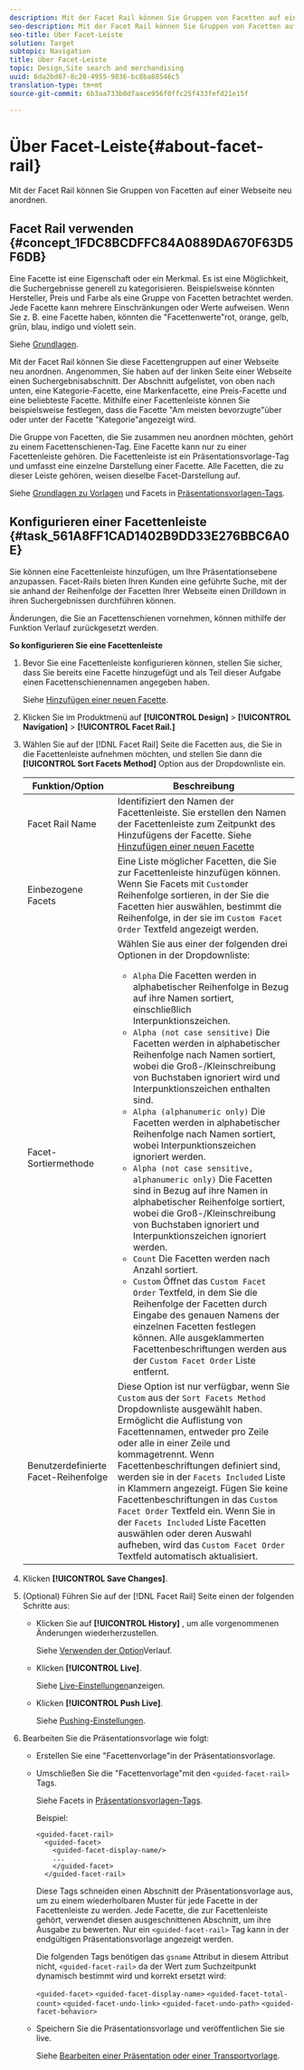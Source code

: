 ```yaml
---
description: Mit der Facet Rail können Sie Gruppen von Facetten auf einer Webseite neu anordnen.
seo-description: Mit der Facet Rail können Sie Gruppen von Facetten auf einer Webseite neu anordnen.
seo-title: Über Facet-Leiste
solution: Target
subtopic: Navigation
title: Über Facet-Leiste
topic: Design,Site search and merchandising
uuid: 6da2bd67-8c20-4955-9836-bc8ba88546c5
translation-type: tm+mt
source-git-commit: 6b3aa733b0dfaace956f0ffc25f433fefd21e15f

---
```



# Über Facet-Leiste{#about-facet-rail}

Mit der Facet Rail können Sie Gruppen von Facetten auf einer Webseite neu anordnen.

## Facet Rail verwenden {#concept_1FDC8BCDFFC84A0889DA670F63D5F6DB}

Eine Facette ist eine Eigenschaft oder ein Merkmal. Es ist eine Möglichkeit, die Suchergebnisse generell zu kategorisieren. Beispielsweise könnten Hersteller, Preis und Farbe als eine Gruppe von Facetten betrachtet werden. Jede Facette kann mehrere Einschränkungen oder Werte aufweisen. Wenn Sie z. B. eine Facette haben, könnten die &quot;Facettenwerte&quot;rot, orange, gelb, grün, blau, indigo und violett sein.

Siehe [Grundlagen](../c-about-design-menu/c-about-facets.md#concept_FA912B3B41EE493DB2F492D188457FF5).

Mit der Facet Rail können Sie diese Facettengruppen auf einer Webseite neu anordnen. Angenommen, Sie haben auf der linken Seite einer Webseite einen Suchergebnisabschnitt. Der Abschnitt aufgelistet, von oben nach unten, eine Kategorie-Facette, eine Markenfacette, eine Preis-Facette und eine beliebteste Facette. Mithilfe einer Facettenleiste können Sie beispielsweise festlegen, dass die Facette &quot;Am meisten bevorzugte&quot;über oder unter der Facette &quot;Kategorie&quot;angezeigt wird.

Die Gruppe von Facetten, die Sie zusammen neu anordnen möchten, gehört zu einem Facettenschienen-Tag. Eine Facette kann nur zu einer Facettenleiste gehören. Die Facettenleiste ist ein Präsentationsvorlage-Tag und umfasst eine einzelne Darstellung einer Facette. Alle Facetten, die zu dieser Leiste gehören, weisen dieselbe Facet-Darstellung auf.

Siehe [Grundlagen zu Vorlagen](../c-about-design-menu/c-about-templates.md#concept_06EB481B14864E18A8AE2BCD1D6EF0B5) und Facets in [Präsentationsvorlagen-Tags](../c-appendices/c-templates.md#reference_F1BBF616BCEC4AD7B2548ECD3CA74C64).

## Konfigurieren einer Facettenleiste {#task_561A8FF1CAD1402B9DD33E276BBC6A0E}

Sie können eine Facettenleiste hinzufügen, um Ihre Präsentationsebene anzupassen. Facet-Rails bieten Ihren Kunden eine geführte Suche, mit der sie anhand der Reihenfolge der Facetten Ihrer Webseite einen Drilldown in ihren Suchergebnissen durchführen können.

<!-- 

t_configuring_facet_rail.xml

-->

Änderungen, die Sie an Facettenschienen vornehmen, können mithilfe der Funktion Verlauf zurückgesetzt werden.

**So konfigurieren Sie eine Facettenleiste**

1. Bevor Sie eine Facettenleiste konfigurieren können, stellen Sie sicher, dass Sie bereits eine Facette hinzugefügt und als Teil dieser Aufgabe einen Facettenschienennamen angegeben haben.

   Siehe [Hinzufügen einer neuen Facette](../c-about-design-menu/c-about-facets.md#task_FC07BFFA62CA4B718D6CBF4F2855C89B).
1. Klicken Sie im Produktmenü auf **[!UICONTROL Design]** > **[!UICONTROL Navigation]** > **[!UICONTROL Facet Rail.]**
1. Wählen Sie auf der [!DNL Facet Rail] Seite die Facetten aus, die Sie in die Facettenleiste aufnehmen möchten, und stellen Sie dann die **[!UICONTROL Sort Facets Method]** Option aus der Dropdownliste ein.

   <!-- 
   r_facet_rail_options.xml
   -->

   | Funktion/Option | Beschreibung |
   |--- |--- |
   | Facet Rail Name | Identifiziert den Namen der Facettenleiste.  Sie erstellen den Namen der Facettenleiste zum Zeitpunkt des Hinzufügens der Facette.  Siehe [Hinzufügen einer neuen Facette](../c-about-design-menu/c-about-facets.md#task_FC07BFFA62CA4B718D6CBF4F2855C89B) |
   | Einbezogene Facets | Eine Liste möglicher Facetten, die Sie zur Facettenleiste hinzufügen können.  Wenn Sie Facets mit `Custom`der Reihenfolge sortieren, in der Sie die Facetten hier auswählen, bestimmt die Reihenfolge, in der sie im `Custom Facet Order` Textfeld angezeigt werden. |
   | Facet-Sortiermethode | Wählen Sie aus einer der folgenden drei Optionen in der Dropdownliste:<ul><li>`Alpha` Die Facetten werden in alphabetischer Reihenfolge in Bezug auf ihre Namen sortiert, einschließlich Interpunktionszeichen.</li><li>`Alpha (not case sensitive)` Die Facetten werden in alphabetischer Reihenfolge nach Namen sortiert, wobei die Groß-/Kleinschreibung von Buchstaben ignoriert wird und Interpunktionszeichen enthalten sind. </li><li>`Alpha (alphanumeric only)` Die Facetten werden in alphabetischer Reihenfolge nach Namen sortiert, wobei Interpunktionszeichen ignoriert werden. </li><li>`Alpha (not case sensitive, alphanumeric only)` Die Facetten sind in Bezug auf ihre Namen in alphabetischer Reihenfolge sortiert, wobei die Groß-/Kleinschreibung von Buchstaben ignoriert und Interpunktionszeichen ignoriert werden. </li><li>`Count` Die Facetten werden nach Anzahl sortiert. </li><li>`Custom` Öffnet das `Custom Facet Order` Textfeld, in dem Sie die Reihenfolge der Facetten durch Eingabe des genauen Namens der einzelnen Facetten festlegen können. Alle ausgeklammerten Facettenbeschriftungen werden aus der `Custom Facet Order` Liste entfernt.</li></ul> |
   | Benutzerdefinierte Facet-Reihenfolge | Diese Option ist nur verfügbar, wenn Sie `Custom` aus der `Sort Facets Method` Dropdownliste ausgewählt haben.  Ermöglicht die Auflistung von Facettennamen, entweder pro Zeile oder alle in einer Zeile und kommagetrennt. Wenn Facettenbeschriftungen definiert sind, werden sie in der `Facets Included` Liste in Klammern angezeigt.  Fügen Sie keine Facettenbeschriftungen in das `Custom Facet Order` Textfeld ein.  Wenn Sie in der `Facets Included` Liste Facetten auswählen oder deren Auswahl aufheben, wird das `Custom Facet Order` Textfeld automatisch aktualisiert. |

1. Klicken **[!UICONTROL Save Changes]**.
1. (Optional) Führen Sie auf der [!DNL Facet Rail] Seite einen der folgenden Schritte aus:

   * Klicken Sie auf **[!UICONTROL History]** , um alle vorgenommenen Änderungen wiederherzustellen.

      Siehe [Verwenden der Option](../t-using-the-history-option.md#task_70DD3F87A67242BBBD2CB27156F43002)Verlauf.

   * Klicken **[!UICONTROL Live]**.

      Siehe [Live-Einstellungen](../c-about-staging.md#task_401A0EBDB5DB4D4CA933CBA7BECDC10F)anzeigen.

   * Klicken **[!UICONTROL Push Live]**.

      Siehe [Pushing-Einstellungen](../c-about-staging.md#task_44306783B4C0408AAA58B471DAF2D9A4).

1. Bearbeiten Sie die Präsentationsvorlage wie folgt:

   * Erstellen Sie eine &quot;Facettenvorlage&quot;in der Präsentationsvorlage.
   * Umschließen Sie die &quot;Facettenvorlage&quot;mit den `<guided-facet-rail>` Tags.

      Siehe Facets in [Präsentationsvorlagen-Tags](../c-appendices/c-templates.md#reference_F1BBF616BCEC4AD7B2548ECD3CA74C64).

      Beispiel:

      ```
      <guided-facet-rail>
        <guided-facet>
          <guided-facet-display-name/>
          ...
          </guided-facet>
        </guided-facet-rail>
      ```

      Diese Tags schneiden einen Abschnitt der Präsentationsvorlage aus, um zu einem wiederholbaren Muster für jede Facette in der Facettenleiste zu werden. Jede Facette, die zur Facettenleiste gehört, verwendet diesen ausgeschnittenen Abschnitt, um ihre Ausgabe zu bewerten. Nur ein `<guided-facet-rail>` Tag kann in der endgültigen Präsentationsvorlage angezeigt werden.

      Die folgenden Tags benötigen das `gsname` Attribut in diesem Attribut nicht, `<guided-facet-rail>` da der Wert zum Suchzeitpunkt dynamisch bestimmt wird und korrekt ersetzt wird:

      `<guided-facet>`
      `<guided-facet-display-name>`
      `<guided-facet-total-count>`
      `<guided-facet-undo-link>`
      `<guided-facet-undo-path>`
      `<guided-facet-behavior>`

   * Speichern Sie die Präsentationsvorlage und veröffentlichen Sie sie live.

      Siehe [Bearbeiten einer Präsentation oder einer Transportvorlage](../c-about-design-menu/c-about-templates.md#task_800E0E2265C34C028C92FEB5A1243EC3).

